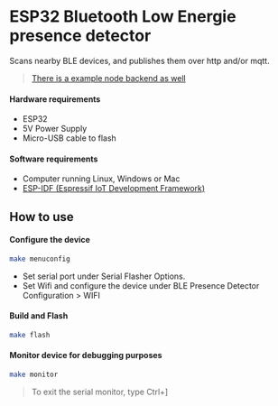 ESP32 Bluetooth Low Energie presence detector
========================

Scans nearby BLE devices, and publishes them over http and/or mqtt.  
>[There is a example node backend as well](https://github.com/sonofabitcodes/ble-presence-detector-backend-example)

#### Hardware requirements
* ESP32
* 5V Power Supply
* Micro-USB cable to flash

#### Software requirements
* Computer running Linux, Windows or Mac
* [ESP-IDF (Espressif IoT Development Framework)](https://docs.espressif.com/projects/esp-idf/en/latest/get-started/)

## How to use

#### Configure the device

```bash
make menuconfig
```

* Set serial port under Serial Flasher Options.
* Set Wifi and configure the device under BLE Presence Detector Configuration > WIFI

#### Build and Flash

```bash
make flash
```

#### Monitor device for debugging purposes

```bash
make monitor
```

> To exit the serial monitor, type Ctrl+]
